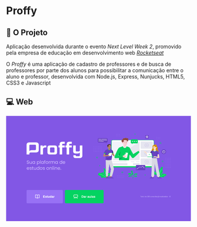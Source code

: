 # Proffy

## :blue_book: O Projeto

Aplicação desenvolvida durante o evento _Next Level Week 2_, promovido pela empresa de educação em desenvolvimento web _[Rocketseat](https://rocketseat.com.br/)_

O _Proffy_ é uma aplicação de cadastro de professores e de busca de professores por parte dos alunos para possibilitar a comunicação entre o aluno e professor, desenvolvida com Node.js, Express, Nunjucks, HTML5, CSS3 e Javascript

## :computer: Web

![Home](proffy-images/web/web-landing.png)

